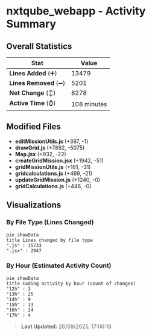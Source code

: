 # nxtqube_webapp - Activity Summary 

## Overall Statistics

| Stat                   | Value                                                             |
| ---------------------- | ----------------------------------------------------------------- |
| **Lines Added** (➕)   | 13479                                          |
| **Lines Removed** (➖) | 5201                                        |
| **Net Change** (↕)    | 8278                |
| **Active Time** (⌚)   | 108 minutes |


## Modified Files
- **editMissionUtils.js** (+397, -1)
- **drawGrid.js** (+7892, -5075)
- **Map.jsx** (+932, -22)
- **createGridMission.jsx** (+1942, -51)
- **gridMissionUtils.js** (+161, -31)
- **gridcalculations.js** (+469, -21)
- **updateGridMission.js** (+1240, -0)
- **gridCalculations.js** (+446, -0)

## Visualizations

### By File Type (Lines Changed)

```mermaid
pie showData
title Lines changed by file type
".js" : 15733
".jsx" : 2947
```

### By Hour (Estimated Activity Count)

```mermaid
pie showData
title Coding activity by hour (count of changes)
"12h" : 3
"13h" : 25
"14h" : 9
"15h" : 13
"16h" : 24
"17h" : 4
```


> **Last Updated:** 26/09/2025, 17:06:18